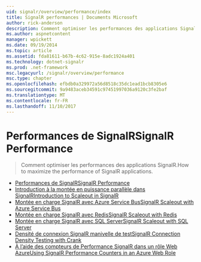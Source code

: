 ```yaml
---
uid: signalr/overview/performance/index
title: SignalR performances | Documents Microsoft
author: rick-anderson
description: Comment optimiser les performances des applications SignalR.
ms.author: aspnetcontent
manager: wpickett
ms.date: 09/19/2014
ms.topic: article
ms.assetid: fda81611-b67b-4c62-915e-8adc1924a401
ms.technology: dotnet-signalr
ms.prod: .net-framework
msc.legacyurl: /signalr/overview/performance
msc.type: chapter
ms.openlocfilehash: efbdb0a329972a56d8518c35dc1ead1bcb8305e6
ms.sourcegitcommit: 9a9483aceb34591c97451997036a9120c3fe2baf
ms.translationtype: MT
ms.contentlocale: fr-FR
ms.lasthandoff: 11/10/2017
---
```

<a name="signalr-performance"></a><span data-ttu-id="9a2cf-103">Performances de SignalR</span><span class="sxs-lookup"><span data-stu-id="9a2cf-103">SignalR Performance</span></span>
====================
> <span data-ttu-id="9a2cf-104">Comment optimiser les performances des applications SignalR.</span><span class="sxs-lookup"><span data-stu-id="9a2cf-104">How to maximize the performance of SignalR applications.</span></span>


- [<span data-ttu-id="9a2cf-105">Performances de SignalR</span><span class="sxs-lookup"><span data-stu-id="9a2cf-105">SignalR Performance</span></span>](signalr-performance.md)
- [<span data-ttu-id="9a2cf-106">Introduction à la montée en puissance parallèle dans SignalR</span><span class="sxs-lookup"><span data-stu-id="9a2cf-106">Introduction to Scaleout in SignalR</span></span>](scaleout-in-signalr.md)
- [<span data-ttu-id="9a2cf-107">Montée en charge SignalR avec Azure Service Bus</span><span class="sxs-lookup"><span data-stu-id="9a2cf-107">SignalR Scaleout with Azure Service Bus</span></span>](scaleout-with-windows-azure-service-bus.md)
- [<span data-ttu-id="9a2cf-108">Montée en charge SignalR avec Redis</span><span class="sxs-lookup"><span data-stu-id="9a2cf-108">SignalR Scaleout with Redis</span></span>](scaleout-with-redis.md)
- [<span data-ttu-id="9a2cf-109">Montée en charge SignalR avec SQL Server</span><span class="sxs-lookup"><span data-stu-id="9a2cf-109">SignalR Scaleout with SQL Server</span></span>](scaleout-with-sql-server.md)
- [<span data-ttu-id="9a2cf-110">Densité de connexion SignalR manivelle de test</span><span class="sxs-lookup"><span data-stu-id="9a2cf-110">SignalR Connection Density Testing with Crank</span></span>](signalr-connection-density-testing-with-crank.md)
- [<span data-ttu-id="9a2cf-111">À l’aide des compteurs de Performance SignalR dans un rôle Web Azure</span><span class="sxs-lookup"><span data-stu-id="9a2cf-111">Using SignalR Performance Counters in an Azure Web Role</span></span>](using-signalr-performance-counters-in-an-azure-web-role.md)

